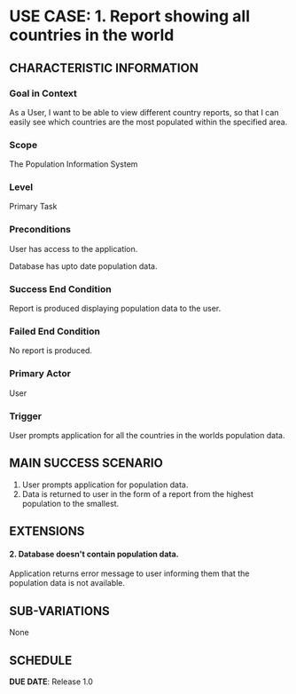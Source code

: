 # USE CASE: 1. Report showing all countries in the world

## CHARACTERISTIC INFORMATION

### Goal in Context
As a User, I want to be able to view different country reports, so that I can easily see which countries are the most populated within the specified area.


### Scope
The Population Information System


### Level
Primary Task


### Preconditions
User has access to the application.

Database has upto date population data.


### Success End Condition
Report is produced displaying population data to the user.


### Failed End Condition
No report is produced.


### Primary Actor
User


### Trigger
User prompts application for all the countries in the worlds population data.


## MAIN SUCCESS SCENARIO
1. User prompts application for population data.
2. Data is returned to user in the form of a report from the highest population to the smallest.


## EXTENSIONS
#### 2. Database doesn't contain population data.
Application returns error message to user informing them that the population data is not available.


## SUB-VARIATIONS
None


## SCHEDULE

**DUE DATE**: Release 1.0

